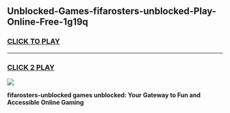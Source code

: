 
## Unblocked-Games-fifarosters-unblocked-Play-Online-Free-1g19q
<h3>
<a href="https://premium76.site?title=fifarosters-unblocked&ref=26A">CLICK TO PLAY</a></h3>
<hr>

<h3>
<a href="https://premium76.site?title=fifarosters-unblocked&ref=26A">CLICK 2 PLAY</a>
  
</h3>

<a href="https://premium76.site?title=fifarosters-unblocked&ref=26A"><img src="https://clearcache.store/games.png"></a>


**fifarosters-unblocked games unblocked: Your Gateway to Fun and Accessible Online Gaming**
